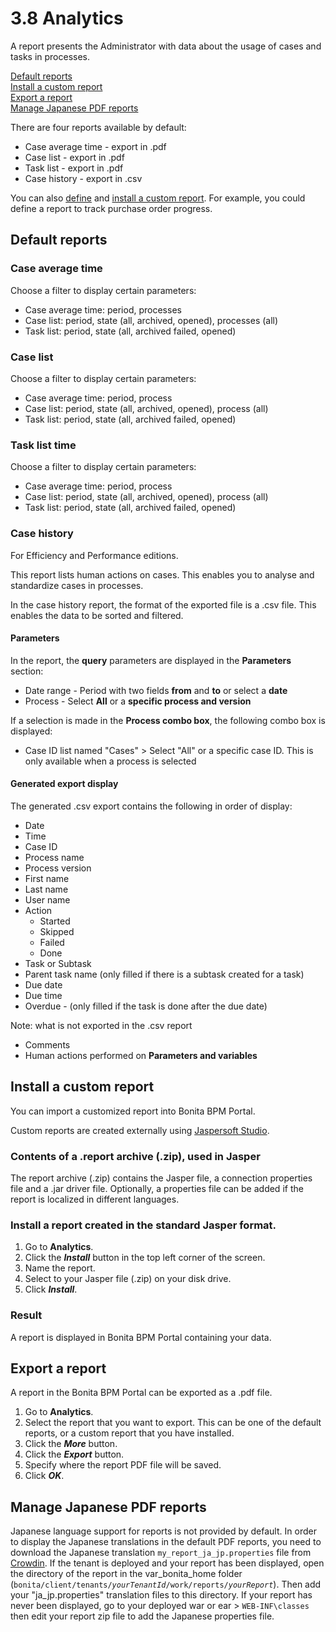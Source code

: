 # 3.8 Analytics

A report presents the Administrator with data about the usage of cases and tasks in processes. 

[Default reports](#default_reports)  
[Install a custom report](#install)   
[Export a report](#create)  
[Manage Japanese PDF reports](#ja)

There are four reports available by default:

* Case average time - export in .pdf
* Case list - export in .pdf
* Task list - export in .pdf
* Case history - export in .csv

You can also [define](/reporting-overview.html) and [install a custom report](#install). For example, you could define a report to track purchase order progress.

## Default reports

### Case average time

Choose a filter to display certain parameters:

* Case average time: period, processes
* Case list: period, state (all, archived, opened), processes (all)
* Task list: period, state (all, archived failed, opened)

### Case list

Choose a filter to display certain parameters:

* Case average time: period, process
* Case list: period, state (all, archived, opened), process (all)
* Task list: period, state (all, archived failed, opened)

### Task list time

Choose a filter to display certain parameters:

* Case average time: period, process
* Case list: period, state (all, archived, opened), process (all)
* Task list: period, state (all, archived failed, opened)

### Case history

For Efficiency and Performance editions.

This report lists human actions on cases. This enables you to analyse and standardize cases in processes.

In the case history report, the format of the exported file is a .csv file. This enables the data to be sorted and filtered.

#### Parameters

In the report, the **query** parameters are displayed in the **Parameters** section:

* Date range - Period with two fields **from** and **to** or select a **date**
* Process - Select **All** or a **specific process and version** 

If a selection is made in the **Process combo box**, the following combo box is displayed:

* Case ID list named "Cases" \> Select "All" or a specific case ID. This is only available when a process is selected

#### Generated export display

The generated .csv export contains the following in order of display:

* Date
* Time
* Case ID
* Process name
* Process version
* First name
* Last name
* User name
* Action
  * Started
  * Skipped
  * Failed
  * Done
* Task or Subtask
* Parent task name (only filled if there is a subtask created for a task)
* Due date
* Due time
* Overdue - (only filled if the task is done after the due date)

Note: what is not exported in the .csv report

* Comments
* Human actions performed on **Parameters and variables**

## Install a custom report

You can import a customized report into Bonita BPM Portal.

Custom reports are created externally using [Jaspersoft Studio](http://community.jaspersoft.com/project/jaspersoft-studio).

### Contents of a .report archive (.zip), used in Jasper

The report archive (.zip) contains the Jasper file, a connection properties file and a .jar driver file.
Optionally, a properties file can be added if the report is localized in different languages.

### Install a report created in the standard Jasper format.

1. Go to **Analytics**.
2. Click the _**Install**_ button in the top left corner of the screen.
3. Name the report.
4. Select to your Jasper file (.zip) on your disk drive.
5. Click _**Install**_.

### Result

A report is displayed in Bonita BPM Portal containing your data.

## Export a report

A report in the Bonita BPM Portal can be exported as a .pdf file.

1. Go to **Analytics**.
2. Select the report that you want to export. This can be one of the default reports, or a custom report that you have installed.
3. Click the _**More**_ button.
4. Click the _**Export**_ button.
5. Specify where the report PDF file will be saved.
6. Click _**OK**_.

## Manage Japanese PDF reports

Japanese language support for reports is not provided by default. 
In order to display the Japanese translations in the default PDF reports, you need to download the Japanese translation `my_report_ja_jp.properties` file from [Crowdin](http://translate.bonitasoft.org/). 
If the tenant is deployed and your report has been displayed, open the directory of the report in the var\_bonita\_home folder
(`bonita/client/tenants/`_`yourTenantId`_`/work/reports/`_`yourReport`_). 
Then add your "ja\_jp.properties" translation files to this directory. 
If your report has never been displayed, go to your deployed war or ear \> `WEB-INF\classes` then edit your report zip file to add the Japanese properties file.